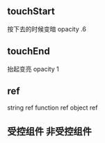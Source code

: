 ## touchStart
  按下去的时候变暗
  opacity .6

## touchEnd
  抬起变亮
  opacity 1

## ref
  string ref
  function ref
  object ref

## 受控组件 非受控组件
  